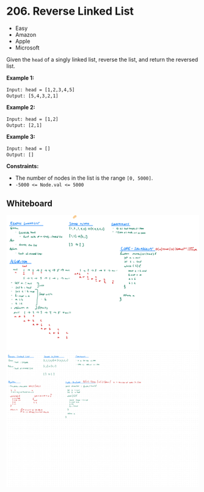 # 206. Reverse Linked List
- Easy
- Amazon
- Apple
- Microsoft

Given the `head` of a singly linked list, reverse the list, and return the reversed list.

**Example 1:**
```
Input: head = [1,2,3,4,5]
Output: [5,4,3,2,1]
```
**Example 2:**
```
Input: head = [1,2]
Output: [2,1]
```
**Example 3:**
```
Input: head = []
Output: []
```

**Constraints:**
- The number of nodes in the list is the range `[0, 5000]`.
- `-5000 <= Node.val <= 5000`

## Whiteboard
![Whiteboard Image][whiteboard-image]
![Whiteboard Image 2][whiteboard-image-2]

<!-- Refs -->
[whiteboard-image]: whiteboard.jpg
[whiteboard-image-2]: whiteboard2.jpg
